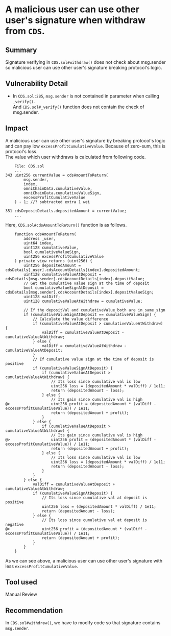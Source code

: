 # A malicious user can use other user's signature when withdraw from `CDS`.
## Summary
Signature verifying in `CDS.sol#withdraw()` does not check about msg.sender so malicious user can use other user's signature breaking protocol's logic.


## Vulnerability Detail
- In `CDS.sol:285`, `msg.sender` is not contained in parameter when calling `_verify()`.   
  And `CDS.sol#_verify()` function does not contain the check of msg.sender.

## Impact
A malicious user can use other user's signature by breaking protocol's logic and can pay low `excessProfitCumulativeValue`. Because of zero-sum, this is protocol's loss.   
The value which user withdraws is calculated from following code.
```solidity
    File: CDS.sol
    ...
343 uint256 currentValue = cdsAmountToReturn(
        msg.sender,
        index,
        omniChainData.cumulativeValue,
        omniChainData.cumulativeValueSign,
        excessProfitCumulativeValue
    ) - 1; //? subtracted extra 1 wei
    
351 cdsDepositDetails.depositedAmount = currentValue;
    ...
```
Here, `CDS.sol#cdsAmountToReturn()` function is as follows.
```solidity
    function cdsAmountToReturn(
        address _user,
        uint64 index,
        uint128 cumulativeValue,
        bool cumulativeValueSign,
        uint256 excessProfitCumulativeValue
    ) private view returns (uint256) {
        uint256 depositedAmount = cdsDetails[_user].cdsAccountDetails[index].depositedAmount;
        uint128 cumulativeValueAtDeposit = cdsDetails[msg.sender].cdsAccountDetails[index].depositValue;
        // Get the cumulative value sign at the time of deposit
        bool cumulativeValueSignAtDeposit = cdsDetails[msg.sender].cdsAccountDetails[index].depositValueSign;
        uint128 valDiff;
        uint128 cumulativeValueAtWithdraw = cumulativeValue;

        // If the depositVal and cumulativeValue both are in same sign
        if (cumulativeValueSignAtDeposit == cumulativeValueSign) {
            // Calculate the value difference
            if (cumulativeValueAtDeposit > cumulativeValueAtWithdraw) {
                valDiff = cumulativeValueAtDeposit - cumulativeValueAtWithdraw;
            } else {
                valDiff = cumulativeValueAtWithdraw - cumulativeValueAtDeposit;
            }
            // If cumulative value sign at the time of deposit is positive
            if (cumulativeValueSignAtDeposit) {
                if (cumulativeValueAtDeposit > cumulativeValueAtWithdraw) {
                    // Its loss since cumulative val is low
                    uint256 loss = (depositedAmount * valDiff) / 1e11;
                    return (depositedAmount - loss);
                } else {
                    // Its gain since cumulative val is high
@>                  uint256 profit = (depositedAmount * (valDiff - excessProfitCumulativeValue)) / 1e11;
                    return (depositedAmount + profit);
                }
            } else {
                if (cumulativeValueAtDeposit > cumulativeValueAtWithdraw) {
                    // Its gain since cumulative val is high
@>                  uint256 profit = (depositedAmount * (valDiff - excessProfitCumulativeValue)) / 1e11;
                    return (depositedAmount + profit);
                } else {
                    // Its loss since cumulative val is low
                    uint256 loss = (depositedAmount * valDiff) / 1e11;
                    return (depositedAmount - loss);
                }
            }
        } else {
            valDiff = cumulativeValueAtDeposit + cumulativeValueAtWithdraw;
            if (cumulativeValueSignAtDeposit) {
                // Its loss since cumulative val at deposit is positive
                uint256 loss = (depositedAmount * valDiff) / 1e11;
                return (depositedAmount - loss);
            } else {
                // Its loss since cumulative val at deposit is negative
@>              uint256 profit = (depositedAmount * (valDiff - excessProfitCumulativeValue)) / 1e11;
                return (depositedAmount + profit);
            }
        }
    }
```
As we can see above, a malicious user can use other user's signature with less `excessProfitCumulativeValue`.

## Tool used
Manual Review

## Recommendation
In `CDS.sol#withdraw()`, we have to modify code so that signature contains `msg.sender`.